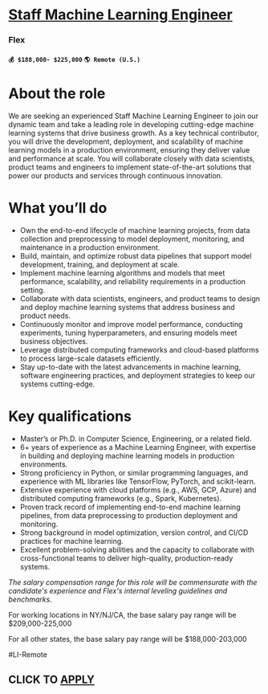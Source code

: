 # [Staff Machine Learning Engineer](https://www.remotewlb.com/apply/staff-machine-learning-engineer-134230)  
### Flex  
#### `💰 $188,000- $225,000` `🌎 Remote (U.S.)`  

# About the role

We are seeking an experienced Staff Machine Learning Engineer to join our dynamic team and take a leading role in developing cutting-edge machine learning systems that drive business growth. As a key technical contributor, you will drive the development, deployment, and scalability of machine learning models in a production environment, ensuring they deliver value and performance at scale. You will collaborate closely with data scientists, product teams and engineers to implement state-of-the-art solutions that power our products and services through continuous innovation.

# What you’ll do

  * Own the end-to-end lifecycle of machine learning projects, from data collection and preprocessing to model deployment, monitoring, and maintenance in a production environment.
  * Build, maintain, and optimize robust data pipelines that support model development, training, and deployment at scale.
  * Implement machine learning algorithms and models that meet performance, scalability, and reliability requirements in a production setting.
  * Collaborate with data scientists, engineers, and product teams to design and deploy machine learning systems that address business and product needs.
  * Continuously monitor and improve model performance, conducting experiments, tuning hyperparameters, and ensuring models meet business objectives.
  * Leverage distributed computing frameworks and cloud-based platforms to process large-scale datasets efficiently.
  * Stay up-to-date with the latest advancements in machine learning, software engineering practices, and deployment strategies to keep our systems cutting-edge.

# Key qualifications

  * Master’s or Ph.D. in Computer Science, Engineering, or a related field.
  * 6+ years of experience as a Machine Learning Engineer, with expertise in building and deploying machine learning models in production environments.
  * Strong proficiency in Python, or similar programming languages, and experience with ML libraries like TensorFlow, PyTorch, and scikit-learn.
  * Extensive experience with cloud platforms (e.g., AWS, GCP, Azure) and distributed computing frameworks (e.g., Spark, Kubernetes).
  * Proven track record of implementing end-to-end machine learning pipelines, from data preprocessing to production deployment and monitoring.
  * Strong background in model optimization, version control, and CI/CD practices for machine learning.
  * Excellent problem-solving abilities and the capacity to collaborate with cross-functional teams to deliver high-quality, production-ready systems.

_The salary compensation range for this role will be commensurate with the candidate's experience and Flex's internal leveling guidelines and benchmarks._

For working locations in NY/NJ/CA, the base salary pay range will be $209,000-225,000

For all other states, the base salary pay range will be $188,000-203,000

#LI-Remote

  
## CLICK TO [APPLY](https://www.remotewlb.com/apply/staff-machine-learning-engineer-134230)

